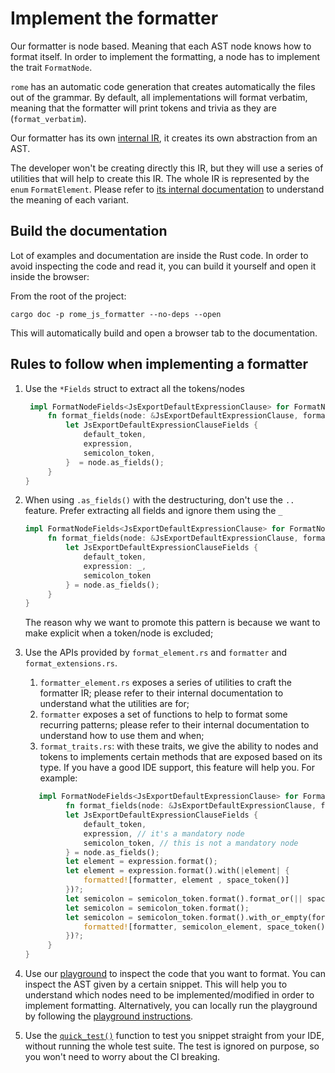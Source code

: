 # Implement the formatter

Our formatter is node based. Meaning that each AST node knows how to format itself. In order to implement
the formatting, a node has to implement the trait `FormatNode`.

`rome` has an automatic code generation that creates automatically the files out of the grammar.
By default, all implementations will format verbatim,
meaning that the formatter will print tokens and trivia as they are (`format_verbatim`).

Our formatter has its own [internal IR](https://en.wikipedia.org/wiki/Intermediate_representation), it creates its own abstraction from an AST.

The developer won't be creating directly this IR, but they will use a series of utilities that will help
to create this IR. The whole IR is represented by the `enum` `FormatElement`. Please refer to [its internal
documentation](#build-the-documentation) to understand the meaning of each variant.


## Build the documentation

Lot of examples and documentation are inside the Rust code. In order to avoid inspecting the code and
read it, you can build it yourself and open it inside the browser:

From the root of the project:

```shell
cargo doc -p rome_js_formatter --no-deps --open
```

This will automatically build and open a browser tab to the documentation.

## Rules to follow when implementing a formatter

1. Use the `*Fields` struct to extract all the tokens/nodes
   ```rust
    impl FormatNodeFields<JsExportDefaultExpressionClause> for FormatNodeRule<JsExportDefaultExpressionClause> {
   		fn format_fields(node: &JsExportDefaultExpressionClause, formatter: &Formatter) -> FormatResult<FormatElement> {
            let JsExportDefaultExpressionClauseFields {
                default_token,
                expression,
                semicolon_token,
            }  = node.as_fields();
        }
   }
   ```
2. When using `.as_fields()` with the destructuring, don't use the `..` feature. Prefer extracting all fields and ignore them
   using the `_`
   ```rust
   impl FormatNodeFields<JsExportDefaultExpressionClause> for FormatNodeRule<JsExportDefaultExpressionClause> {
   		fn format_fields(node: &JsExportDefaultExpressionClause, formatter: &Formatter) -> FormatResult<FormatElement> {
            let JsExportDefaultExpressionClauseFields {
                default_token,
                expression: _,
                semicolon_token
            } = node.as_fields();
        }
   }
   ```
   The reason why we want to promote this pattern is because we want to make explicit when a token/node is excluded;
3. Use the APIs provided by `format_element.rs` and `formatter` and `format_extensions.rs`.
   1. `formatter_element.rs` exposes a series of utilities to craft the formatter IR; please refer to their internal
   documentation to understand what the utilities are for;
   2. `formatter` exposes a set of functions to help to format some recurring patterns; please refer to their internal
   documentation to understand how to use them and when;
   3. `format_traits.rs`: with these traits, we give the ability to nodes and tokens to implements certain methods
   that are exposed based on its type. If you have a good IDE support, this feature will help you. For example:
   ```rust
      impl FormatNodeFields<JsExportDefaultExpressionClause> for FormatNodeRule<JsExportDefaultExpressionClause> {
   			fn format_fields(node: &JsExportDefaultExpressionClause, formatter: &Formatter) -> FormatResult<FormatElement> {
            let JsExportDefaultExpressionClauseFields {
                default_token,
                expression, // it's a mandatory node
                semicolon_token, // this is not a mandatory node
            } = node.as_fields();
            let element = expression.format();
            let element = expression.format().with(|element| {
                formatted![formatter, element , space_token()]
            })?;
            let semicolon = semicolon_token.format().format_or(|| space_token())?;
            let semicolon = semicolon_token.format();
            let semicolon = semicolon_token.format().with_or_empty(formatter, |semicolon_element| {
                formatted![formatter, semicolon_element, space_token()]
            })?;
        }
   }
   ```

4. Use our [playground](https://play.rome.tools) to inspect the code that you want to format. You can inspect
the AST given by a certain snippet. This will help you to understand which nodes need to be implemented/modified
in order to implement formatting. Alternatively, you can locally run the playground by following
the [playground instructions](/website/playground/README.md).
5. Use the [`quick_test()`](https://github.com/rome/tools/blob/main/crates/rome_js_formatter/src/lib.rs#L597-L616)
function to test you snippet straight from your IDE, without running the whole test suite. The test
is ignored on purpose, so you won't need to worry about the CI breaking.
